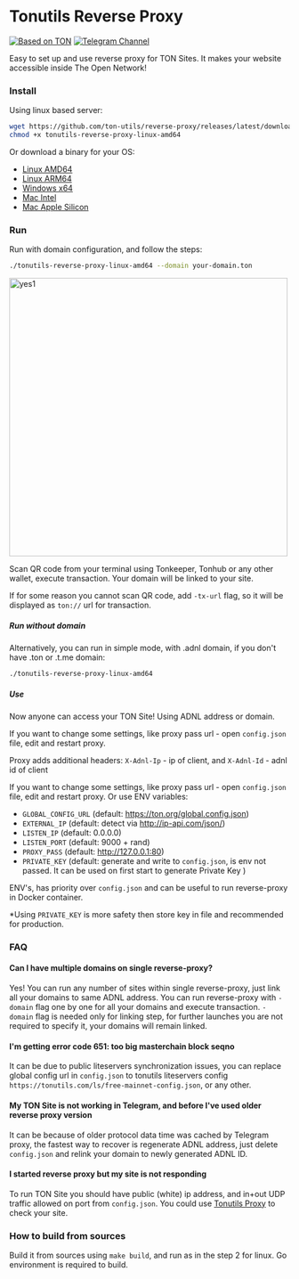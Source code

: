 # Tonutils Reverse Proxy

[![Based on TON][ton-svg]][ton]
[![Telegram Channel][tgc-svg]][tg-channel]

Easy to set up and use reverse proxy for TON Sites.
It makes your website accessible inside The Open Network!

### Install

Using linux based server:
```sh
wget https://github.com/ton-utils/reverse-proxy/releases/latest/download/tonutils-reverse-proxy-linux-amd64
chmod +x tonutils-reverse-proxy-linux-amd64
```

Or download a binary for your OS:
   * [Linux AMD64](https://github.com/ton-utils/reverse-proxy/releases/latest/download/tonutils-reverse-proxy-linux-amd64)
   * [Linux ARM64](https://github.com/ton-utils/reverse-proxy/releases/latest/download/tonutils-reverse-proxy-linux-arm64)
   * [Windows x64](https://github.com/ton-utils/reverse-proxy/releases/latest/download/tonutils-reverse-proxy-windows-x64.exe)
   * [Mac Intel](https://github.com/ton-utils/reverse-proxy/releases/latest/download/tonutils-reverse-proxy-mac-amd64)
   * [Mac Apple Silicon](https://github.com/ton-utils/reverse-proxy/releases/latest/download/tonutils-reverse-proxy-mac-arm64) 

### Run

Run with domain configuration, and follow the steps:

```sh
./tonutils-reverse-proxy-linux-amd64 --domain your-domain.ton 
```

<img width="500" alt="yes1" src="https://user-images.githubusercontent.com/9332353/210967656-182b0d0f-6954-49c9-bf8a-40f5b4a61aa7.png">

Scan QR code from your terminal using Tonkeeper, Tonhub or any other wallet, execute transaction. Your domain will be linked to your site. 

If for some reason you cannot scan QR code, add `-tx-url` flag, so it will be displayed as `ton://` url for transaction.

##### Run without domain

Alternatively, you can run in simple mode, with .adnl domain, if you don't have .ton or .t.me domain:

```sh
./tonutils-reverse-proxy-linux-amd64
```

##### Use

Now anyone can access your TON Site! Using ADNL address or domain. 

If you want to change some settings, like proxy pass url - open `config.json` file, edit and restart proxy.

Proxy adds additional headers:
`X-Adnl-Ip` - ip of client, and `X-Adnl-Id` - adnl id of client

If you want to change some settings, like proxy pass url - open `config.json` file, edit and restart proxy.
Or use ENV variables:
- `GLOBAL_CONFIG_URL` (default: https://ton.org/global.config.json)
- `EXTERNAL_IP` (default: detect via http://ip-api.com/json/)
- `LISTEN_IP` (default: 0.0.0.0)
- `LISTEN_PORT` (default: 9000 + rand)
- `PROXY_PASS` (default: http://127.0.0.1:80)
- `PRIVATE_KEY` (default: generate and write to `config.json`, is env not passed. It can be used on first start to generate Private Key )

ENV's, has priority over `config.json` and can be useful to run reverse-proxy in Docker container.

*Using `PRIVATE_KEY` is more safety then store key in file and recommended for production.

### FAQ

#### Can I have multiple domains on single reverse-proxy?

Yes! You can run any number of sites within single reverse-proxy, just link all your domains to same ADNL address. 
You can run reverse-proxy with `-domain` flag one by one for all your domains and execute transaction. `-domain` flag is needed only for linking step, for further launches you are not required to specify it, your domains will remain linked.

#### I'm getting error code 651: too big masterchain block seqno

It can be due to public liteservers synchronization issues, you can replace global config url in `config.json` to tonutils liteservers config `https://tonutils.com/ls/free-mainnet-config.json`, or any other.

#### My TON Site is not working in Telegram, and before I've used older reverse proxy version

It can be because of older protocol data time was cached by Telegram proxy, the fastest way to recover is regenerate ADNL address, just delete `config.json` and relink your domain to newly generated ADNL ID.

#### I started reverse proxy but my site is not responding

To run TON Site you should have public (white) ip address, and in+out UDP traffic allowed on port from `config.json`. You could use [Tonutils Proxy](https://github.com/xssnick/Tonutils-Proxy) to check your site.

### How to build from sources

Build it from sources using `make build`, and run as in the step 2 for linux. Go environment is required to build.

<!-- Badges -->
[ton-svg]: https://img.shields.io/badge/Based%20on-TON-blue
[tgc-svg]: https://img.shields.io/badge/Telegram%20-Subscribe-24A1DE

[ton]: https://ton.org
[tg-channel]: https://t.me/tonutilsnews

